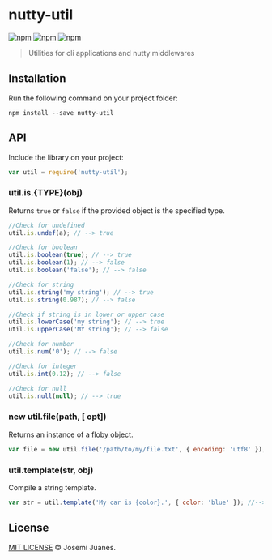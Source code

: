# nutty-util

[![npm](https://img.shields.io/npm/v/nutty-util.svg?style=flat-square)](https://www.npmjs.com/package/nutty-util)
[![npm](https://img.shields.io/npm/dt/nutty-util.svg?style=flat-square)](https://www.npmjs.com/package/nutty-util)
[![npm](https://img.shields.io/npm/l/nutty-log.svg?style=flat-square)](https://github.com/nuttyjs/nutty-log)

> Utilities for cli applications and nutty middlewares

## Installation

Run the following command on your project folder:

```
npm install --save nutty-util
```

## API

Include the library on your project:

```javascript
var util = require('nutty-util');
```

### util.is.{TYPE}(obj)

Returns `true` or `false` if the provided object is the specified type.

```javascript
//Check for undefined
util.is.undef(a); // --> true

//Check for boolean
util.is.boolean(true); // --> true
util.is.boolean(1); // --> false
util.is.boolean('false'); // --> false

//Check for string
util.is.string('my string'); // --> true
util.is.string(0.987); // --> false

//Check if string is in lower or upper case
util.is.lowerCase('my string'); // --> true
util.is.upperCase('MY string'); // --> false

//Check for number
util.is.num('0'); // --> false

//Check for integer
util.is.int(0.12); // --> false

//Check for null
util.is.null(null); // --> true
```

### new util.file(path, [ opt])

Returns an instance of a [floby object](https://github.com/jmjuanes/floby#file--new-flobypath--options).

```javascript
var file = new util.file('/path/to/my/file.txt', { encoding: 'utf8' });
```

### util.template(str, obj)

Compile a string template.

```javascript
var str = util.template('My car is {color}.', { color: 'blue' }); //--> My car is blue.
```


## License

[MIT LICENSE](./LICENSE) &copy; Josemi Juanes.
